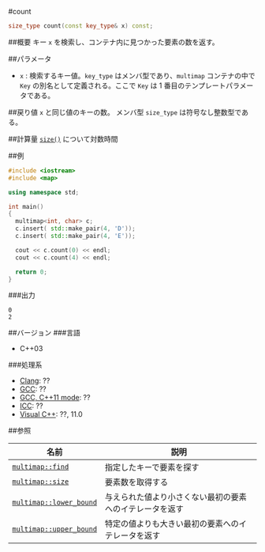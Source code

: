#count
```cpp
size_type count(const key_type& x) const;
```

##概要
キー `x` を検索し、コンテナ内に見つかった要素の数を返す。


##パラメータ
- `x` : 検索するキー値。`key_type` はメンバ型であり、`multimap` コンテナの中で `Key` の別名として定義される。ここで `Key` は 1 番目のテンプレートパラメータである。


##戻り値
`x` と同じ値のキーの数。
メンバ型 `size_type` は符号なし整数型である。


##計算量
[`size()`](/reference/map/multimap/size.md) について対数時間


##例
```cpp
#include <iostream>
#include <map>

using namespace std;

int main() 
{
  multimap<int, char> c;
  c.insert( std::make_pair(4, 'D'));
  c.insert( std::make_pair(4, 'E'));

  cout << c.count(0) << endl;
  cout << c.count(4) << endl;

  return 0;
}
```

###出力
```
0
2
```
##バージョン
###言語
- C++03

###処理系
- [Clang](/implementation.md#clang): ??
- [GCC](/implementation.md#gcc): ??
- [GCC, C++11 mode](/implementation.md#gcc): ??
- [ICC](/implementation.md#icc): ??
- [Visual C++](/implementation.md#visual_cpp): ??, 11.0


##参照

| 名前 | 説明 |
|-------------------------------------------------------------------------------------------------|--------------------------------------------------------------------------------------|
| [`multimap::find`](/reference/map/multimap/find.md) | 指定したキーで要素を探す |
| [`multimap::size`](/reference/map/multimap/size.md) | 要素数を取得する |
| [`multimap::lower_bound`](/reference/map/multimap/lower_bound.md) | 与えられた値より小さくない最初の要素へのイテレータを返す |
| [`multimap::upper_bound`](/reference/map/multimap/upper_bound.md) | 特定の値よりも大きい最初の要素へのイテレータを返す |


